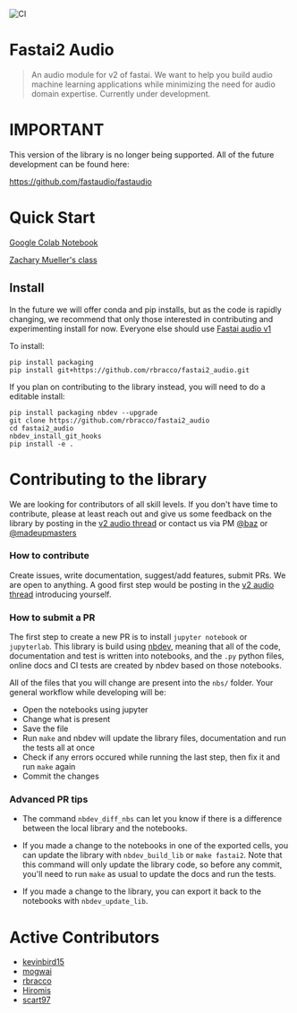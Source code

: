 ![CI](https://github.com/rbracco/fastai2_audio/workflows/CI/badge.svg)

# Fastai2 Audio
> An audio module for v2 of fastai. We want to help you build audio machine learning applications while minimizing the need for audio domain expertise. Currently under development.

# IMPORTANT

This version of the library is no longer being supported. All of the future development can be found here:

https://github.com/fastaudio/fastaudio

# Quick Start

[Google Colab Notebook](https://colab.research.google.com/gist/PranY/ba0245752fff8ec2eb645afcc13f74f6/music.ipynb)

[Zachary Mueller's class](https://youtu.be/0IQYJNkAI3k?t=1665)

## Install

In the future we will offer conda and pip installs, but as the code is rapidly changing, we recommend that only those interested in contributing and experimenting install for now. Everyone else should use [Fastai audio v1](https://github.com/mogwai/fastai_audio)

To install:

``` 
pip install packaging
pip install git+https://github.com/rbracco/fastai2_audio.git
```

If you plan on contributing to the library instead, you will need to do a editable install:

``` 
pip install packaging nbdev --upgrade
git clone https://github.com/rbracco/fastai2_audio
cd fastai2_audio
nbdev_install_git_hooks
pip install -e .
```

# Contributing to the library

We are looking for contributors of all skill levels. If you don't have time to contribute, please at least reach out and give us some feedback on the library by posting in the [v2 audio thread](https://forums.fast.ai/t/fastai-v2-audio/53535) or contact us via PM [@baz](https://forums.fast.ai/u/baz/) or [@madeupmasters](https://forums.fast.ai/u/MadeUpMasters/)

### How to contribute
Create issues, write documentation, suggest/add features, submit PRs. We are open to anything. A good first step would be posting in the [v2 audio thread](https://forums.fast.ai/t/fastai-v2-audio/53535) introducing yourself.

### How to submit a PR
The first step to create a new PR is to install `jupyter notebook` or `jupyterlab`. This library is build using [nbdev](https://nbdev.fast.ai/), meaning that all of the code, documentation and test is written into notebooks, and the `.py` python files, online docs and CI tests are created by nbdev based on those notebooks.

All of the files that you will change are present into the `nbs/` folder. Your general workflow while developing will be:
* Open the notebooks using jupyter
* Change what is present
* Save the file
* Run `make` and nbdev will update the library files, documentation and run the tests all at once
* Check if any errors occured while running the last step, then fix it and run `make` again
* Commit the changes

### Advanced PR tips

* The command `nbdev_diff_nbs` can let you know if there is a difference between the local library and the notebooks.

* If you made a change to the notebooks in one of the exported cells, you can update the library with `nbdev_build_lib` or `make fastai2`. Note that this command will only update the library code, so before any commit, you'll need to run `make` as usual to update the docs and run the tests.

* If you made a change to the library, you can export it back to the notebooks with `nbdev_update_lib`.

# Active Contributors
- [kevinbird15](https://github.com/kevinbird15)
- [mogwai](https://github.com/mogwai)
- [rbracco](https://github.com/rbracco)
- [Hiromis](https://github.com/hiromis)
- [scart97](https://github.com/scart97)
